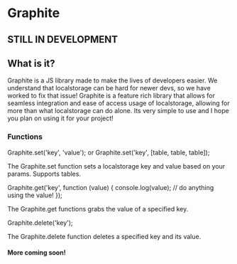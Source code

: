 # Graphite
## STILL IN DEVELOPMENT
## What is it?
Graphite is a JS library made to make the lives of developers easier. We understand that localstorage can be hard for newer devs, so we have worked to fix that issue! Graphite is a feature rich library that allows for seamless integration and ease of access usage of localstorage, allowing for more than what localstorage can do alone. Its very simple to use and I hope you plan on using it for your project!
### Functions
Graphite.set('key', 'value'); or Graphite.set('key', [table, table, table]);

The Graphite.set function sets a localstorage key and value based on your params. Supports tables.

Graphite.get('key', function (value) {
        console.log(value); // do anything using the value!
      });
      
The Graphite.get functions grabs the value of a specified key.

Graphite.delete('key');

The Graphite.delete function deletes a specified key and its value.

#### More coming soon!
